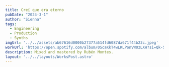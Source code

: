 ```yaml
---
title: Creí que era eterno
pubDate: "2024-3-1"
author: "Sienna"
tags:
  - Engineering
  - Production
  - Synths
imgUrl: '../../assets/ab67616d0000b27377a514fd6087da671f44b23c.jpeg'
workUrl: 'https://open.spotify.com/album/0ScaKkT4wLKLPonVW0zLXH?si=Qk-5QYRwRFSNfFSmzG-YpA'
description: Mixed and mastered by Rubén Montes.
layout: '../../layouts/WorksPost.astro'
---
```

